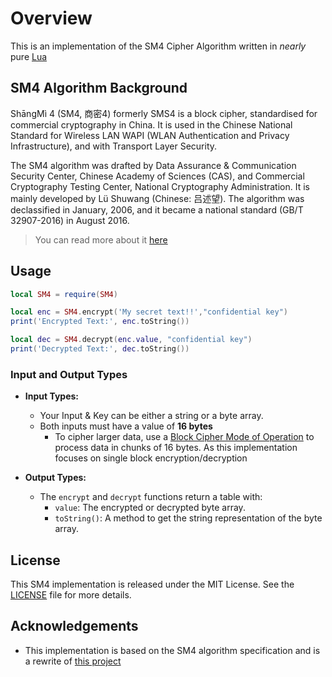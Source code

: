 # Overview

This is an implementation of the SM4 Cipher Algorithm written in *nearly* pure [Lua](https://www.lua.org/)

## SM4 Algorithm Background

ShāngMì 4 (SM4, 商密4) formerly SMS4 is a block cipher, standardised for commercial cryptography in China. It is used in the Chinese National Standard for Wireless LAN WAPI (WLAN Authentication and Privacy Infrastructure), and with Transport Layer Security.

The SM4 algorithm was drafted by Data Assurance & Communication Security Center, Chinese Academy of Sciences (CAS), and Commercial Cryptography Testing Center, National Cryptography Administration. It is mainly developed by Lü Shuwang (Chinese: 吕述望). The algorithm was declassified in January, 2006, and it became a national standard (GB/T 32907-2016) in August 2016.

> You can read more about it [here](https://en.wikipedia.org/wiki/SM4_(cipher))

## Usage

```lua
local SM4 = require(SM4)

local enc = SM4.encrypt('My secret text!!',"confidential key")
print('Encrypted Text:', enc.toString())

local dec = SM4.decrypt(enc.value, "confidential key")
print('Decrypted Text:', dec.toString())
```

### Input and Output Types

- **Input Types:**
  - Your Input & Key can be either a string or a byte array.
  - Both inputs must have a value of **16 bytes**
    - To cipher larger data, use a [Block Cipher Mode of Operation](https://en.wikipedia.org/wiki/Block_cipher_mode_of_operation) to process data in chunks of 16 bytes. As this implementation focuses on single block encryption/decryption

- **Output Types:**
  - The `encrypt` and `decrypt` functions return a table with:
    - `value`: The encrypted or decrypted byte array.
    - `toString()`: A method to get the string representation of the byte array.

## License

This SM4 implementation is released under the MIT License. See the [LICENSE](/LICENSE) file for more details.

## Acknowledgements

- This implementation is based on the SM4 algorithm specification and is a rewrite of [this project](https://github.com/toruneko/lua-resty-sm4)



